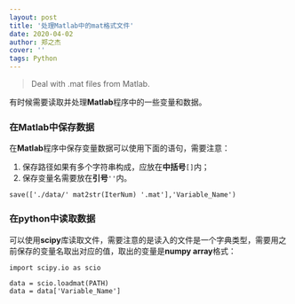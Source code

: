 ```yaml
---
layout: post
title: '处理Matlab中的mat格式文件'
date: 2020-04-02
author: 郑之杰
cover: ''
tags: Python
---
```


> Deal with .mat files from Matlab.

有时候需要读取并处理**Matlab**程序中的一些变量和数据。

### 在Matlab中保存数据

在**Matlab**程序中保存变量数据可以使用下面的语句，需要注意：
1. 保存路径如果有多个字符串构成，应放在**中括号**`[]`内；
2. 保存变量名需要放在**引号**`''`内。

```
save(['./data/' mat2str(IterNum) '.mat'],'Variable_Name')
```

### 在python中读取数据
可以使用**scipy**库读取文件，需要注意的是读入的文件是一个字典类型，需要用之前保存的变量名取出对应的值，取出的变量是**numpy array**格式：

```
import scipy.io as scio

data = scio.loadmat(PATH)
data = data['Variable_Name']
```